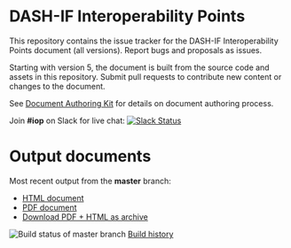 # DASH-IF Interoperability Points

This repository contains the issue tracker for the DASH-IF Interoperability Points document (all versions). Report bugs and proposals as issues.

Starting with version 5, the document is built from the source code and assets in this repository. Submit pull requests to contribute new content or changes to the document.

See [Document Authoring Kit](https://dashif.org/DocumentAuthoring/) for details on document authoring process.

Join **#iop** on Slack for live chat: [![Slack Status](https://dashif-slack.azurewebsites.net/badge.svg)](https://dashif-slack.azurewebsites.net)

# Output documents

Most recent output from the **master** branch:

* [HTML document](https://dashif-documents.azurewebsites.net/DASH-IF-IOP/master/DASH-IF-IOP.html)
* [PDF document](https://dashif-documents.azurewebsites.net/DASH-IF-IOP/master/DASH-IF-IOP.pdf)
* [Download PDF + HTML as archive](https://dashif-documents.azurewebsites.net/DASH-IF-IOP/master/DASH-IF-IOP.zip)

![Build status of master branch](https://dev.azure.com/dashif/Automation/_apis/build/status/DASH-IF-IOP?branchName=master) [Build history](https://dev.azure.com/dashif/Automation/_build?definitionId=5)
